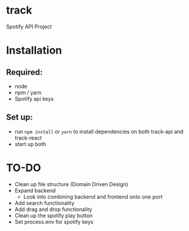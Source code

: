 # track
Spotify API Project

# Installation
## Required:
* node
* npm / yarn
* Spotify api keys
## Set up:
* run `npm install` or `yarn` to install dependencies on both track-api and track-react
* start up both


# TO-DO
* Clean up file structure (Domain Driven Design)
* Expand backend
  * Look into combining backend and frontend onto one port
* Add search functionality
* Add drag and drop functionality
* Clean up the spotify play button
* Set process.env for spotify keys

